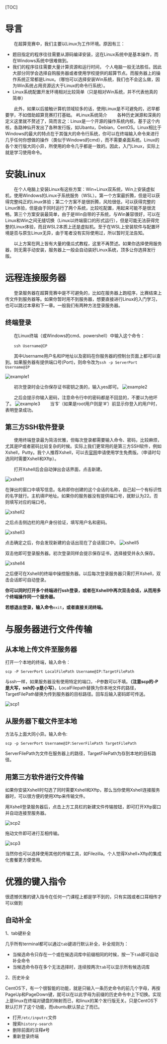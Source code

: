 [TOC]
# 导言

&emsp;&emsp;在超算竞赛中，我们主要以Linux为工作环境。原因有三：
- 题目指定的程序往往需要从源码编译安装，这在Linux系统中是基本操作，而在Windows系统中很难做到。
- 我们的程序往往需要大量计算资源和运行时间， 个人电脑一般无法胜任。因此大部分同学会选择自购服务器或者使用学校提供的超算节点。而服务器上的操作系统正常都是Linux。（哪怕可以选择安装Win系统，我们也不会这么做，因为Win系统占用资源远大于Linux的命令行系统）。
- Linux系统配置开发环境相对比较简单（只是相对Win系统，并不代表他真的简单）

&emsp;&emsp;此外，如果以后接触计算机领域较多的话，使用Linux是不可避免的，迟早都要学，不如借助超算竞赛打打基础。
#Linux系统简介
&emsp;&emsp;各种历史渊源和深奥的定义这里就不赘述了，简而言之：Linux是一个开源的操作系统内核，基于这个内核，各路神仙开发出了各种发行版，如Ubantu，Debian，CentOS。Linux相比于Windows的最大的特点在于其强大的命令行系统，你可以在终端输入命令来进行几乎任何你想做的操作（类似于Windows的cmd），而不需要桌面系统。Linux的各个发行版大同小异，所使用的命令几乎都是一致的。因此，入门Linux，实际上就是学习使用命令。


# 安装Linux

&emsp;&emsp;在个人电脑上安装Linux有这些方案：Win+Linux双系统，Win上安装虚拟机，使用Windows的Linux子系统服务（WSL）。第一个方案最折腾，但是可以获得完整纯正的Linux体验；第二个方案不是很折腾，风险很低，可以获得完整的Linux体验，但是由于同时运行了两个系统，比较吃配置，用起来可能不是很流畅。第三个方案安装最简单，由于是Win自带的子系统，与Win兼容很好，可以在Linux和Win之间无缝切换（Linux以终端窗口的形式运行），但是可能无法获得完整的Linux体验，而且WSL2本质上还是虚拟机。至于在WSL上安装软件与配置环境是否与原生Linux无异，由于笔者没有实际使用过，所以暂时无法告知。

&emsp;&emsp;以上方案在网上皆有大量的傻瓜式教程，这里不再赘述。如果你选择使用服务器，则无需手动安装，服务器上一般会自动装好Linux系统，顶多让你选择发行版。

# 远程连接服务器

&emsp;&emsp;登录服务器在超算竞赛中是不可避免的，比如在服务器上跑程序，比赛结束上传文件到服务器等。如果你暂时用不到服务器，想要直接进行Linux的入门学习，也可以跳过本章和下一章。一般我们有两种方法登录服务器。

## 终端登录
&emsp;&emsp;在Linux终端（或Windows的cmd、powershell）中输入这个命令：

&emsp;&emsp;`ssh Username@IP`

&emsp;&emsp;其中Username用户名和IP地址以及密码在你服务器的控制台页面上都可以查到。如果服务器有提供端口号(Port)，则命令改为`ssh -p ServerPort Username@IP`

![example1](https://github.com/CSWU-Challenge/CSWU-Challenge.github.io/raw/84f3935531ab1a81e7b7e9576e736d01fc28b868/Achieve/imgs/ssh_example1.png#pic_center)

&emsp;&emsp;初次登录时会让你保存证书密钥之类的，输入yes即可。
![example2](https://github.com/CSWU-Challenge/CSWU-Challenge.github.io/raw/84f3935531ab1a81e7b7e9576e736d01fc28b868/Achieve/imgs/ssh_example2.png)

&emsp;&emsp;之后会提示你输入密码，注意命令行中的密码都是不回显的，不要以为他坏了。
![example3](https://github.com/CSWU-Challenge/CSWU-Challenge.github.io/raw/84f3935531ab1a81e7b7e9576e736d01fc28b868/Achieve/imgs/ssh_example3.png)
&emsp;&emsp;当‘$’（如果是root用户则是‘#’）前显示你登入的用户时，表明登录成功。
## 第三方SSH软件登录
&emsp;&emsp;使用终端登录最为简洁优雅，但每次登录都需要输入命令、密码，比较麻烦，尤其是IP或者密码比较复杂的时候。实际上我们更常用的是第三方SSH软件，例如Xshell，Putty。我个人推荐Xshell，可以去[官网](https://www.xshell.com/zh/free-for-home-school/)申请使用学生免费版。（申请时勾选同时需要Xshell和Xftp）。

&emsp;&emsp;打开Xshell后会自动弹出会话界面，点击新建。

![xshell1](https://github.com/CSWU-Challenge/CSWU-Challenge.github.io/raw/aa549075131f5d38a05ac2e2ef5c930e4a1b5482/Achieve/imgs/Xshell_example1.png#pic_center)

在弹出的窗口中填写信息。名称即你创建的这个会话的名称，自己起一个有标识性的名字就行。主机填IP地址。如果你的服务器没有提供端口号，就默认为22。否则填写对应的端口号。

![xshell2](https://github.com/CSWU-Challenge/CSWU-Challenge.github.io/raw/aa549075131f5d38a05ac2e2ef5c930e4a1b5482/Achieve/imgs/Xshell_example2.png#pic_center)

之后点击侧边栏的用户身份验证，填写用户名和密码。

![xshell3](https://github.com/CSWU-Challenge/CSWU-Challenge.github.io/raw/aa549075131f5d38a05ac2e2ef5c930e4a1b5482/Achieve/imgs/Xshell_example3.png#pic_center)

点击确定之后，你会发现新建的会话出现在了会话窗口中。
![xshell5](https://github.com/CSWU-Challenge/CSWU-Challenge.github.io/raw/e7cb2740908310140d3c19c74bda445d6f057ba3/Achieve/imgs/Xshell_example5.png#pic-pic_center)

双击他即可登录服务器。初次登录同样会提示保存证书，选择接受并永久保存。

![xshell4](https://github.com/CSWU-Challenge/CSWU-Challenge.github.io/raw/aa549075131f5d38a05ac2e2ef5c930e4a1b5482/Achieve/imgs/Xshell_example4.png)

之后便可在Xshell的终端中操控服务器。以后每次登录服务器只需打开Xshell，双击会话即可自动登录。

**你可以同时打开多个终端进行ssh登录，或者在Xshell中再次双击会话，从而用多个终端操作同一个服务器。**

**若想退出登录，输入命令**`exit`**，或者直接关闭终端。**

# 与服务器进行文件传输

## 从本地上传文件至服务器
打开一个本地的终端，输入命令：

````scp -P ServerPort LocalFilePath Username@IP:TargetFilePath````

与ssh一样，如果服务器没有使用特定的端口，-P参数可以不填。**（注意scp的-P是大写，ssh的-p是小写）**。LocalFilepath替换为你本地文件的路径，TargetFilePath替换为传到服务器的目标路径。回车后输入密码即可传送。

![scp1](https://github.com/CSWU-Challenge/CSWU-Challenge.github.io/raw/49ad458f2c11bf767474a5b77f293120989aac47/Achieve/imgs/scp1.png#pic_center)

## 从服务器下载文件至本地

方法与上面大同小异。输入命令:

````scp -p ServerPort Username@IP:ServerFilePath TargetFilePath````

ServerFilePath为文件在服务器上的路径，TargetFilePath为存到本地的目标路径。

## 用第三方软件进行文件传输

如果你安装Xshell时勾选了同时需要Xshell和Xftp，那么当你使用Xshell连接服务器时，可以很方便的使用Xftp来传输文件。

用Xshell登录服务器后，点击上方工具栏的新建文件传输按钮，即可打开Xftp窗口并自动连接至服务器。

![scp2](https://github.com/CSWU-Challenge/CSWU-Challenge.github.io/raw/456adcbe6d05b9576220e23c53d853d46d8e5a4a/Achieve/imgs/scp2.png)

拖动文件即可进行互相传输。

![scp3](https://github.com/CSWU-Challenge/CSWU-Challenge.github.io/raw/456adcbe6d05b9576220e23c53d853d46d8e5a4a/Achieve/imgs/scp3.png)

当然你也可以选择使用其他的传输工具，如Filezilla。个人觉得Xshell+Xftp的集成化套餐更方便使用。
# 优雅的键入指令

很遗憾优雅的键入指令在任何一门课程上都是学不到的，只有实践或者口耳相传才可以做到

## 自动补全

1、tab键补全

几乎所有terminal都可以通过`tab`键进行默认补全，补全规则为：
- 当候选命令只存在一个或在候选词库中前缀相同的时候，按一下`tab`即可自动补全命令
- 当候选命令存在多个无法选择时，连续按两次`tab`可以显示所有候选词库

2、历史补全

CentOS下，有一个很智能的功能，就是只输入一条历史命令的前几个字母，再按PageUp和PageDown键，就可以在以此字母为前缀的历史命令中上下切换。实现上是linux在终端对键盘的映射而已，和linux的某个发行版无关。只是CentOS下默认打开了这个功能，而ubuntu默认禁止了而已。
- 打开`/etc/inputrc`文件
- 搜索`history-search`
- 删除前面的注释`#`号
- 重新登录终端
